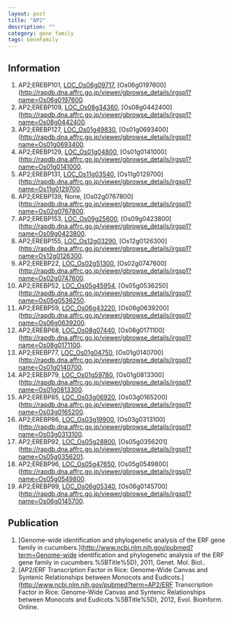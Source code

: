 ```yaml
---
layout: post
title: "AP2"
description: ""
category: gene family
tags: GeneFamily
---
```


## Information
1. AP2;EREBP101, [LOC_Os06g09717](http://rice.plantbiology.msu.edu/cgi-bin/ORF_infopage.cgi?orf=LOC_Os06g09717), [Os06g0197600](http://rapdb.dna.affrc.go.jp/viewer/gbrowse_details/irgsp1?name=Os06g0197600.
2. AP2;EREBP109, [LOC_Os08g34360](http://rice.plantbiology.msu.edu/cgi-bin/ORF_infopage.cgi?orf=LOC_Os08g34360), [Os08g0442400](http://rapdb.dna.affrc.go.jp/viewer/gbrowse_details/irgsp1?name=Os08g0442400.
3. AP2;EREBP127, [LOC_Os01g49830](http://rice.plantbiology.msu.edu/cgi-bin/ORF_infopage.cgi?orf=LOC_Os01g49830), [Os01g0693400](http://rapdb.dna.affrc.go.jp/viewer/gbrowse_details/irgsp1?name=Os01g0693400.
4. AP2;EREBP129, [LOC_Os01g04800](http://rice.plantbiology.msu.edu/cgi-bin/ORF_infopage.cgi?orf=LOC_Os01g04800), [Os01g0141000](http://rapdb.dna.affrc.go.jp/viewer/gbrowse_details/irgsp1?name=Os01g0141000.
5. AP2;EREBP131, [LOC_Os11g03540](http://rice.plantbiology.msu.edu/cgi-bin/ORF_infopage.cgi?orf=LOC_Os11g03540), [Os11g0129700](http://rapdb.dna.affrc.go.jp/viewer/gbrowse_details/irgsp1?name=Os11g0129700.
6. AP2;EREBP139, None, [Os02g0767800](http://rapdb.dna.affrc.go.jp/viewer/gbrowse_details/irgsp1?name=Os02g0767800.
7. AP2;EREBP153, [LOC_Os09g25600](http://rice.plantbiology.msu.edu/cgi-bin/ORF_infopage.cgi?orf=LOC_Os09g25600), [Os09g0423800](http://rapdb.dna.affrc.go.jp/viewer/gbrowse_details/irgsp1?name=Os09g0423800.
8. AP2;EREBP155, [LOC_Os12g03290](http://rice.plantbiology.msu.edu/cgi-bin/ORF_infopage.cgi?orf=LOC_Os12g03290), [Os12g0126300](http://rapdb.dna.affrc.go.jp/viewer/gbrowse_details/irgsp1?name=Os12g0126300.
9. AP2;EREBP22, [LOC_Os02g51300](http://rice.plantbiology.msu.edu/cgi-bin/ORF_infopage.cgi?orf=LOC_Os02g51300), [Os02g0747600](http://rapdb.dna.affrc.go.jp/viewer/gbrowse_details/irgsp1?name=Os02g0747600.
10. AP2;EREBP52, [LOC_Os05g45954](http://rice.plantbiology.msu.edu/cgi-bin/ORF_infopage.cgi?orf=LOC_Os05g45954), [Os05g0536250](http://rapdb.dna.affrc.go.jp/viewer/gbrowse_details/irgsp1?name=Os05g0536250.
11. AP2;EREBP59, [LOC_Os06g43220](http://rice.plantbiology.msu.edu/cgi-bin/ORF_infopage.cgi?orf=LOC_Os06g43220), [Os06g0639200](http://rapdb.dna.affrc.go.jp/viewer/gbrowse_details/irgsp1?name=Os06g0639200.
12. AP2;EREBP68, [LOC_Os08g07440](http://rice.plantbiology.msu.edu/cgi-bin/ORF_infopage.cgi?orf=LOC_Os08g07440), [Os08g0171100](http://rapdb.dna.affrc.go.jp/viewer/gbrowse_details/irgsp1?name=Os08g0171100.
13. AP2;EREBP77, [LOC_Os01g04750](http://rice.plantbiology.msu.edu/cgi-bin/ORF_infopage.cgi?orf=LOC_Os01g04750), [Os01g0140700](http://rapdb.dna.affrc.go.jp/viewer/gbrowse_details/irgsp1?name=Os01g0140700.
14. AP2;EREBP79, [LOC_Os01g59780](http://rice.plantbiology.msu.edu/cgi-bin/ORF_infopage.cgi?orf=LOC_Os01g59780), [Os01g0813300](http://rapdb.dna.affrc.go.jp/viewer/gbrowse_details/irgsp1?name=Os01g0813300.
15. AP2;EREBP85, [LOC_Os03g06920](http://rice.plantbiology.msu.edu/cgi-bin/ORF_infopage.cgi?orf=LOC_Os03g06920), [Os03g0165200](http://rapdb.dna.affrc.go.jp/viewer/gbrowse_details/irgsp1?name=Os03g0165200.
16. AP2;EREBP86, [LOC_Os03g19900](http://rice.plantbiology.msu.edu/cgi-bin/ORF_infopage.cgi?orf=LOC_Os03g19900), [Os03g0313100](http://rapdb.dna.affrc.go.jp/viewer/gbrowse_details/irgsp1?name=Os03g0313100.
17. AP2;EREBP92, [LOC_Os05g28800](http://rice.plantbiology.msu.edu/cgi-bin/ORF_infopage.cgi?orf=LOC_Os05g28800), [Os05g0356201](http://rapdb.dna.affrc.go.jp/viewer/gbrowse_details/irgsp1?name=Os05g0356201.
18. AP2;EREBP96, [LOC_Os05g47650](http://rice.plantbiology.msu.edu/cgi-bin/ORF_infopage.cgi?orf=LOC_Os05g47650), [Os05g0549800](http://rapdb.dna.affrc.go.jp/viewer/gbrowse_details/irgsp1?name=Os05g0549800.
19. AP2;EREBP99, [LOC_Os06g05340](http://rice.plantbiology.msu.edu/cgi-bin/ORF_infopage.cgi?orf=LOC_Os06g05340), [Os06g0145700](http://rapdb.dna.affrc.go.jp/viewer/gbrowse_details/irgsp1?name=Os06g0145700.

## Publication
1. [Genome-wide identification and phylogenetic analysis of the ERF gene family in cucumbers.](http://www.ncbi.nlm.nih.gov/pubmed?term=Genome-wide identification and phylogenetic analysis of the ERF gene family in cucumbers.%5BTitle%5D), 2011, Genet. Mol. Biol..
2. [AP2/ERF Transcription Factor in Rice: Genome-Wide Canvas and Syntenic Relationships between Monocots and Eudicots.](http://www.ncbi.nlm.nih.gov/pubmed?term=AP2/ERF Transcription Factor in Rice: Genome-Wide Canvas and Syntenic Relationships between Monocots and Eudicots.%5BTitle%5D), 2012, Evol. Bioinform. Online.


